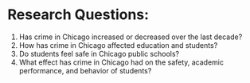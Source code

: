 # Research Questions:

  1. Has crime in Chicago increased or decreased over the last decade?
  2. How has crime in Chicago affected education and students?
  3. Do students feel safe in Chicago public schools?
  4. What effect has crime in Chicago had on the safety, academic performance, and behavior of students?
